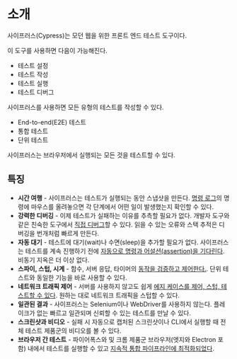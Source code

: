 # 소개

사이프러스(Cypress)는 모던 웹을 위한 프론트 엔드 테스트 도구이다.

이 도구를 사용하면 다음이 가능해진다.

- 테스트 설정
- 테스트 작성
- 테스트 실행
- 테스트 디버그

사이프러스를 사용하면 모든 유형의 테스트를 작성할 수 있다.

- End-to-end(E2E) 테스트
- 통합 테스트
- 단위 테스트

사이프러스는 브라우저에서 실행되는 모든 것을 테스트할 수 있다.

## 특징

- **시간 여행** - 사이프러스는 테스트가 실행되는 동안 스냅샷을 만든다. [명령 로그](https://docs.cypress.io/guides/core-concepts/cypress-app#Command-Log)의 명령에 마우스를 올려놓으면 각 단계에서 어떤 일이 발생했는지 확인할 수 있다.
- **강력한 디버깅** - 이제 테스트가 실패하는 이유를 추측할 필요가 없다. 개발자 도구와 같은 친숙한 도구에서 [직접 디버그](https://docs.cypress.io/guides/guides/debugging)할 수 있다. 읽을 수 있는 오류와 스택 추적은 디버깅을 번개처럼 빠르게 만든다.
- **자동 대기** - 테스트에 대기(wait)나 수면(sleep)을 추가할 필요가 없다. 사이프러스는 테스트를 계속 진행하기 전에 [자동으로 명령과 어설션(assertion)을 기다린다](https://docs.cypress.io/guides/core-concepts/introduction-to-cypress#Cypress-is-Not-Like-jQuery). 비동기 지옥은 더 이상 없다.
- **스파이, 스텁, 시계** - 함수, 서버 응답, 타이머의 [동작을 검증하고 제어한다.](https://docs.cypress.io/guides/guides/stubs-spies-and-clocks). 단위 테스트와 동일한 기능을 바로 사용할 수 있다.
- **네트워크 트래픽 제어** - 서버를 사용하지 않고도 쉽게 [에지 케이스를 제어, 스텁, 테스트할 수 있다](https://docs.cypress.io/guides/guides/network-requests). 원하는 대로 네트워크 트래픽을 스텁할 수 있다.
- **일관된 결과** - 사이프러스는 Selenium이나 WebDriver를 사용하지 않는다. 플레이크가 없는 빠르고 일관되며 신뢰할 수 있는 테스트를 만날 수 있다.
- **스크린샷과 비디오** - 실패 시 자동으로 캡처된 스크린샷이나 CLI에서 실행할 때 전체 테스트 제품군의 비디오를 볼 수 있다.
- **브라우저 간 테스트** - 파이어폭스와 및 크롬 제품군 브라우저(엣지와 Electron 포함) 내에서 테스트를 실행할 수 있고 [지속적 통합 파이프라인에 최적화되었다](https://docs.cypress.io/guides/guides/cross-browser-testing).